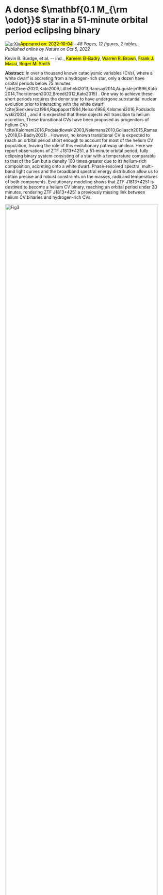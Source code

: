 <div class="macros" style="visibility:hidden;">
$\newcommand{\ensuremath}{}$
$\newcommand{\xspace}{}$
$\newcommand{\object}[1]{\texttt{#1}}$
$\newcommand{\farcs}{{.}''}$
$\newcommand{\farcm}{{.}'}$
$\newcommand{\arcsec}{''}$
$\newcommand{\arcmin}{'}$
$\newcommand{\ion}[2]{#1#2}$
$\newcommand{\textsc}[1]{\textrm{#1}}$
$\newcommand{\hl}[1]{\textrm{#1}}$
$\newcommand{\bibinfo}[2]{#2}$
$\newcommand{\eprint}[2][]{\url{#2}}$
$\newcommand{\bibinfo}[2]{#2}$
$\newcommand{\eprint}[2][]{\url{#2}}$
$\newcommand{\mn}{{Mon. Not. R. Astron. Soc.}}$
$\newcommand{\mnras}{\mn}$
$\newcommand{\aj}{{"Astron. J."}}$
$\newcommand{\apj}{{Astrophys. J.}}$
$\newcommand{\apjl}{{Astrophys. J. Lett.}}$
$\newcommand{\apjs}{{Astrophys. J. Supp.}}$
$\newcommand{\apss}{{Astrophys. and Space Sc.}}$
$\newcommand{\aaps}{{Astron. Astrophys. Supp.}}$
$\newcommand{\aap}{{Astron. Astrophys.}}$
$\newcommand{\nat}{{Nature}}$
$\newcommand{\pasj}{{PASJ}}$
$\newcommand{\prd}{{Phys. Rev. D}}$
$\newcommand{\prl}{{Phys. Rev. Lett.}}$
$\newcommand{\pasp}{{Pub. Ast. Soc. Pac.}}$
$\newcommand{\procspie}{Proc. SPIE}$
$\newcommand{\ssr}{Space Science Reviews}$
$\newcommand{\araa}{Annual Review of Astronomy and Astrophysics}$
$\newcommand{\thetable}{\arabic{table}}$
$\newcommand{\figurename}{Extended Data Figure}$
$\newcommand{\figurename}{Extended Data Figure}$
$\newcommand{\figurename}{Extended Data Figure}$
$\newcommand{\figurename}{Extended Data Figure}$
$\newcommand{\figurename}{Extended Data Figure}$
$\newcommand{\figurename}{Extended Data Figure}$
$\newcommand{\figurename}{Extended Data Figure}$
$\newcommand{\figurename}{Extended Data Figure}$
$\newcommand{\}{url}$
$\newcommand{\urlprefix}{URL }$
$\newcommand{\}{url}$
$\newcommand{\urlprefix}{URL }$</div>

<div class="macros" style="visibility:hidden;">
$\newcommand{\ensuremath}{}$
$\newcommand{\xspace}{}$
$\newcommand{\object}[1]{\texttt{#1}}$
$\newcommand{\farcs}{{.}''}$
$\newcommand{\farcm}{{.}'}$
$\newcommand{\arcsec}{''}$
$\newcommand{\arcmin}{'}$
$\newcommand{\ion}[2]{#1#2}$
$\newcommand{\textsc}[1]{\textrm{#1}}$
$\newcommand{\hl}[1]{\textrm{#1}}$
$\newcommand{\bibinfo}[2]{#2}$
$\newcommand{\eprint}[2][]{\url{#2}}$
$\newcommand{\bibinfo}[2]{#2}$
$\newcommand{\eprint}[2][]{\url{#2}}$
$\newcommand{\mn}{{Mon. Not. R. Astron. Soc.}}$
$\newcommand{\mnras}{\mn}$
$\newcommand{\aj}{{"Astron. J."}}$
$\newcommand{\apj}{{Astrophys. J.}}$
$\newcommand{\apjl}{{Astrophys. J. Lett.}}$
$\newcommand{\apjs}{{Astrophys. J. Supp.}}$
$\newcommand{\apss}{{Astrophys. and Space Sc.}}$
$\newcommand{\aaps}{{Astron. Astrophys. Supp.}}$
$\newcommand{\aap}{{Astron. Astrophys.}}$
$\newcommand{\nat}{{Nature}}$
$\newcommand{\pasj}{{PASJ}}$
$\newcommand{\prd}{{Phys. Rev. D}}$
$\newcommand{\prl}{{Phys. Rev. Lett.}}$
$\newcommand{\pasp}{{Pub. Ast. Soc. Pac.}}$
$\newcommand{\procspie}{Proc. SPIE}$
$\newcommand{\ssr}{Space Science Reviews}$
$\newcommand{\araa}{Annual Review of Astronomy and Astrophysics}$
$\newcommand{\thetable}{\arabic{table}}$
$\newcommand{\figurename}{Extended Data Figure}$
$\newcommand{\figurename}{Extended Data Figure}$
$\newcommand{\figurename}{Extended Data Figure}$
$\newcommand{\figurename}{Extended Data Figure}$
$\newcommand{\figurename}{Extended Data Figure}$
$\newcommand{\figurename}{Extended Data Figure}$
$\newcommand{\figurename}{Extended Data Figure}$
$\newcommand{\figurename}{Extended Data Figure}$
$\newcommand{\}{url}$
$\newcommand{\urlprefix}{URL }$
$\newcommand{\}{url}$
$\newcommand{\urlprefix}{URL }$</div>



<div id="title">

# A dense $\mathbf{0.1 M_{\rm \odot}}$ star in a 51-minute orbital period eclipsing binary

</div>
<div id="comments">

[![arXiv](https://img.shields.io/badge/arXiv-2210.01809-b31b1b.svg)](https://arxiv.org/abs/2210.01809)<mark>Appeared on: 2022-10-04</mark> - _48 Pages, 12 figures, 2 tables, Published online by Nature on Oct 5, 2022_

</div>
<div id="authors">

Kevin B. Burdge, et al. -- incl., <mark><mark>Kareem El-Badry</mark></mark>, <mark><mark>Warren R. Brown</mark></mark>, <mark><mark>Frank J. Masci</mark></mark>, <mark><mark>Roger M. Smith</mark></mark>

</div>
<div id="abstract">

**Abstract:** In over a thousand known cataclysmic variables (CVs), where a white dwarf is accreting from a hydrogen-rich star, only a dozen have orbital periods below 75 minutes \cite{Green2020,Kato2009,Littlefield2013,Ramsay2014,Augusteijn1996,Kato2014,Thorstensen2002,Breedt2012,Kato2015} . One way to achieve these short periods requires the donor star to have undergone substantial nuclear evolution prior to interacting with the white dwarf \cite{Sienkiewicz1984,Rappaport1984,Nelson1986,Kalomeni2016,Podsiadlowski2003} , and it is expected that these objects will transition to helium accretion. These transitional CVs have been proposed as progenitors of helium CVs \cite{Kalomeni2016,Podsiadlowski2003,Nelemans2010,Goliasch2015,Ramsay2018,El-Badry2021} . However, no known transitional CV is expected to reach an orbital period short enough to account for most of the helium CV population, leaving the role of this evolutionary pathway unclear. Here we report observations of ZTF J1813+4251, a 51-minute orbital period, fully eclipsing binary system consisting of a star with a temperature comparable to that of the Sun but a density 100 times greater due to its helium-rich composition, accreting onto a white dwarf. Phase-resolved spectra, multi-band light curves and the broadband spectral energy distribution allow us to obtain precise and robust constraints on the masses, radii and temperatures of both components. Evolutionary modeling shows that ZTF J1813+4251 is destined to become a helium CV binary, reaching an orbital period under 20 minutes, rendering ZTF J1813+4251 a previously missing link between helium CV binaries and hydrogen-rich CVs.

</div>

<div id="div_fig1">

<img src="tmp_2210.01809/./Figures/ZTF_LC_Red.png" alt="Fig3" width="100%"/>

**Figure 3. -** **a)** The ZTF light curve of ZTF J1813+4251. The system has been in quiescence in all ZTF observations, except for those taken on September 21, 2019, in which the system brightened by over a factor of two. **b)** A zoom in of the ZTF data taken on September 21, 2019, during the outburst. The final of the four measurements during the outburst is significantly fainter because it occurred during the primary eclipse of the system. **c)** The phase-folded ZTF data, illustrating that the faint point which occurred during the outburst coincided with the primary eclipse in the system. **d)** The red side of the Keck LRIS spectrum, coadded in the rest frame of the accreting white dwarf. Double-peaked emission lines associated with the blueshifted and redshifted components of an accretion disk are clearly visible. This disk exhibits emission associated with several elements, including hydrogen, helium and calcium. **e)** The profile of the hydrogen H$\alpha$ emission feature, the strongest disk feature in the optical spectrum. (*fig:Red_Spectrum*)

</div>
<div id="div_fig2">

<img src="tmp_2210.01809/./Figures/HiPERCAM_LC_v2.png" alt="Fig1" width="100%"/>

**Figure 1. -** **a)** The five color HiPERCAM light curve of ZTF J1813+4251, with filters $u_{\mathrm{s}}$, $g_{\mathrm{s}}$, $r_{\mathrm{s}}$, $i_{\mathrm{s}}$ and $z_{\mathrm{s}}$ arranged from top to bottom. The object exhibits a strong sinusoidal component at twice the orbital frequency due to the tidal deformation of the donor star. The system undergoes a full eclipse, in which the donor fully occults the accreting white dwarf. The depth of the eclipse varies dramatically with wavelength, with the white dwarf contributing half the luminosity in the $u_{\mathrm{s}}$ filter, while only about ten percent in the $z_{\mathrm{s}}$ filter, primarily because the white dwarf preferentially emits its radiation at shorter wavelengths than the cooler donor. **b)** Best fit light curve models of the primary and secondary eclipses of ZTF J1813+4251. These models, combined with the spectroscopically derived radial velocity semi-amplitude, allow us to robustly constrain the properties of both components in the system. (*fig:LC*)

</div>
<div id="div_fig3">

<img src="tmp_2210.01809/./Figures/Good_RV.png" alt="Fig2" width="100%"/>

**Figure 2. -** **a)** A sinusoidal fit to the measured radial velocities of the donor star in ZTF J1813+4251, with a best-fit velocity semi-amplitude of $K_2=461.3\pm3.4\rm   km  s^{-1}$ and systemic velocity of $\gamma=-36.8\pm2.4\rm   km  s^{-1}$. **b)** The blue side of the Keck LRIS spectrum, coadded in the rest frame of the donor star. The spectrum exhibits a large number of narrow metal lines, including those from calcium, iron and magnesium, characteristic of main sequence stars with spectral types similar to the Sun. **c)** The trailed blue Keck LRIS spectra, illustrating the significant wavelength shifts in the spectrum caused by the large Doppler shifts of the donor. The trailed spectra reveal these Doppler shifts occur in the large number of narrow lines associated with the donor spectrum. (*fig:Spectrum*)

</div>